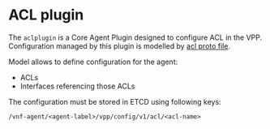 # ACL plugin

The `aclplugin` is a Core Agent Plugin designed to configure ACL in the VPP.
Configuration managed by this plugin is modelled by [acl proto file](model/acl/acl.proto).

Model allows to define configuration for the agent:
 - ACLs
 - Interfaces referencing those ACLs

The configuration must be stored in ETCD using following keys:

```
/vnf-agent/<agent-label>/vpp/config/v1/acl/<acl-name>
```

